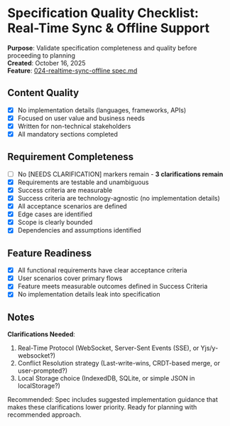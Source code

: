 # Specification Quality Checklist: Real-Time Sync & Offline Support

**Purpose**: Validate specification completeness and quality before proceeding to planning  
**Created**: October 16, 2025  
**Feature**: [024-realtime-sync-offline spec.md](../spec.md)

## Content Quality

- [x] No implementation details (languages, frameworks, APIs)
- [x] Focused on user value and business needs
- [x] Written for non-technical stakeholders
- [x] All mandatory sections completed

## Requirement Completeness

- [ ] No [NEEDS CLARIFICATION] markers remain - **3 clarifications remain**
- [x] Requirements are testable and unambiguous
- [x] Success criteria are measurable
- [x] Success criteria are technology-agnostic (no implementation details)
- [x] All acceptance scenarios are defined
- [x] Edge cases are identified
- [x] Scope is clearly bounded
- [x] Dependencies and assumptions identified

## Feature Readiness

- [x] All functional requirements have clear acceptance criteria
- [x] User scenarios cover primary flows
- [x] Feature meets measurable outcomes defined in Success Criteria
- [x] No implementation details leak into specification

## Notes

**Clarifications Needed**:
1. Real-Time Protocol (WebSocket, Server-Sent Events (SSE), or Yjs/y-websocket?)
2. Conflict Resolution strategy (Last-write-wins, CRDT-based merge, or user-prompted?)
3. Local Storage choice (IndexedDB, SQLite, or simple JSON in localStorage?)

Recommended: Spec includes suggested implementation guidance that makes these clarifications lower priority. Ready for planning with recommended approach.
